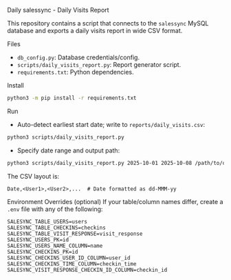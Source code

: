 Daily salessync - Daily Visits Report

This repository contains a script that connects to the `salessync` MySQL database and exports a daily visits report in wide CSV format.

Files
- `db_config.py`: Database credentials/config.
- `scripts/daily_visits_report.py`: Report generator script.
- `requirements.txt`: Python dependencies.

Install
```bash
python3 -m pip install -r requirements.txt
```

Run
- Auto-detect earliest start date; write to `reports/daily_visits.csv`:
```bash
python3 scripts/daily_visits_report.py
```
- Specify date range and output path:
```bash
python3 scripts/daily_visits_report.py 2025-10-01 2025-10-08 /path/to/output.csv
```

The CSV layout is:
```
Date,<User1>,<User2>,...  # Date formatted as dd-MMM-yy
```

Environment Overrides (optional)
If your table/column names differ, create a `.env` file with any of the following:
```
SALESYNC_TABLE_USERS=users
SALESYNC_TABLE_CHECKINS=checkins
SALESYNC_TABLE_VISIT_RESPONSE=visit_response
SALESYNC_USERS_PK=id
SALESYNC_USERS_NAME_COLUMN=name
SALESYNC_CHECKINS_PK=id
SALESYNC_CHECKINS_USER_ID_COLUMN=user_id
SALESYNC_CHECKINS_TIME_COLUMN=checkin_time
SALESYNC_VISIT_RESPONSE_CHECKIN_ID_COLUMN=checkin_id
```
